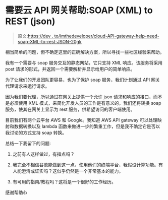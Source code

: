# 需要云 API 网关帮助:SOAP (XML) to REST (json)

> 原文:[https://dev . to/imthedeveloper/cloud-API-gateway-help-need-soap-XML-to-rest-JSON-20gk](https://dev.to/imthedeveloper/cloud-api-gateway-help-needed-soap-xml-to-rest-json-20gk)

相当简单的问题，但不确定这里的正确解决方案，所以寻找一些社区经验来帮助。

我有一个需要与 soap 服务交互的静态网站，它只支持 XML 响应。该服务将采用 post 请求的形式，并返回一个需要解析并显示给用户的简单响应。

为了让我们的开发团队更容易，也为了保护 soap 服务，我们计划通过 API 网关代理请求来运行请求。

因为我们要代理，所以通过在网关上提供一个允许 json 请求和响应的接口，而不是必须使用 XML 模式，来简化开发人员的工作是有意义的，我们还将转换 soap 服务，使其在网关上显示为 rest 服务，供希望访问的客户端使用。

目前我们有两个云平台 AWS 和 Google。我知道 AWS API gateway 可以处理映射和数据转换以及 lambda 函数来做进一步的繁重工作，但是我不确定它是否以我讨论的方式支持 soap 转换。

总结一下我留下的问题:

1.  之前有人这样做过，有指点吗？

2.  我完全不相信谷歌能做到这一点，使用他们的终端平台，我假设计算功能。有人能澄清或证实吗？这似乎仍然是一个非常基本的能力。

3.  有可用的指南/教程吗？这将是一个很好的工作经历。

感谢帮助👍